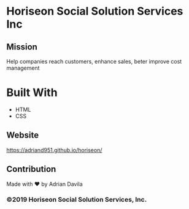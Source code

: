 # Horiseon Social Solution Services Inc

## Mission
Help companies reach customers, enhance sales, beter improve cost management

# Built With
* HTML
* CSS

## Website
https://adriand951.github.io/horiseon/

## Contribution
Made with ❤️️ by Adrian Davila

### ©2019 Horiseon Social Solution Services, Inc.
